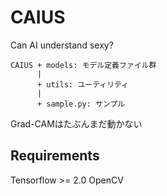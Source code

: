 # CAIUS
Can AI understand sexy?

```
CAIUS + models: モデル定義ファイル群
      |
      + utils: ユーティリティ
      |
      + sample.py: サンプル
```

Grad-CAMはたぶんまだ動かない

## Requirements
Tensorflow >= 2.0
OpenCV